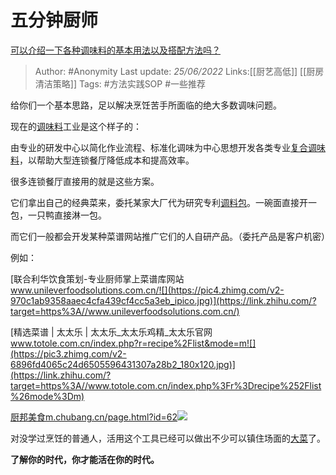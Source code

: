 # 五分钟厨师
[可以介绍一下各种调味料的基本用法以及搭配方法吗？](https://www.zhihu.com/question/27726885/answer/1042698063)

> Author: #Anonymity
> Last update: *25/06/2022*
> Links:[[厨艺高低]] [[厨房清洁策略]]
> Tags: #方法实践SOP #一些推荐

给你们一个基本思路，足以解决烹饪苦手所面临的绝大多数调味问题。

现在的[调味料](https://www.zhihu.com/search?q=%E8%B0%83%E5%91%B3%E6%96%99&search_source=Entity&hybrid_search_source=Entity&hybrid_search_extra=%7B%22sourceType%22%3A%22answer%22%2C%22sourceId%22%3A1042698063%7D)工业是这个样子的：

由专业的研发中心以简化作业流程、标准化调味为中心思想开发各类专业[复合调味料](https://www.zhihu.com/search?q=%E5%A4%8D%E5%90%88%E8%B0%83%E5%91%B3%E6%96%99&search_source=Entity&hybrid_search_source=Entity&hybrid_search_extra=%7B%22sourceType%22%3A%22answer%22%2C%22sourceId%22%3A1042698063%7D)，以帮助大型连锁餐厅降低成本和提高效率。

很多连锁餐厅直接用的就是这些方案。

它们拿出自己的经典菜来，委托某家大厂代为研究专利[调料包](https://www.zhihu.com/search?q=%E8%B0%83%E6%96%99%E5%8C%85&search_source=Entity&hybrid_search_source=Entity&hybrid_search_extra=%7B%22sourceType%22%3A%22answer%22%2C%22sourceId%22%3A1042698063%7D)。一碗面直接开一包，一只鸭直接淋一包。

而它们一般都会开发某种菜谱网站推广它们的人自研产品。（委托产品是客户机密）

例如：

[联合利华饮食策划-专业厨师掌上菜谱库网站​www.unileverfoodsolutions.com.cn/![](https://pic4.zhimg.com/v2-970c1ab9358aaec4cfa439cf4cc5a3eb_ipico.jpg)](https://link.zhihu.com/?target=https%3A//www.unileverfoodsolutions.com.cn/)

[精选菜谱 | 太太乐 | 太太乐_太太乐鸡精_太太乐官网​www.totole.com.cn/index.php?r=recipe%2Flist&mode=m![](https://pic3.zhimg.com/v2-6896fd4065c24d6505596431307a28b2_180x120.jpg)](https://link.zhihu.com/?target=https%3A//www.totole.com.cn/index.php%3Fr%3Drecipe%252Flist%26mode%3Dm)

[厨邦美食​m.chubang.cn/page.html?id=62![](https://pic2.zhimg.com/v2-b367baaa28ad4bf3bcf1eb5e81f6be91_180x120.jpg)](https://link.zhihu.com/?target=http%3A//m.chubang.cn/page.html%3Fid%3D62)

对没学过烹饪的普通人，活用这个工具已经可以做出不少可以镇住场面的[大菜](https://www.zhihu.com/search?q=%E5%A4%A7%E8%8F%9C&search_source=Entity&hybrid_search_source=Entity&hybrid_search_extra=%7B%22sourceType%22%3A%22answer%22%2C%22sourceId%22%3A1042698063%7D)了。

**了解你的时代，你才能活在你的时代。**

